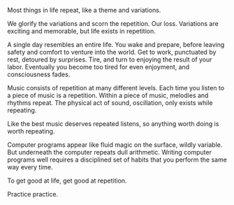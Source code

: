 Most things in life repeat, like a theme and variations.

We glorify the variations and scorn the repetition. Our loss. Variations are exciting and memorable, but life exists in repetition.

A single day resembles an entire life. You wake and prepare, before leaving safety and comfort to venture into the world. Get to work, punctuated by rest, detoured by surprises. Tire, and turn to enjoying the result of your labor. Eventually you become too tired for even enjoyment, and consciousness fades.

Music consists of repetition at many different levels. Each time you listen to a piece of music is a repetition. Within a piece of music, melodies and rhythms repeat. The physical act of sound, oscillation, only exists while repeating.

Like the best music deserves repeated listens, so anything worth doing is worth repeating.

Computer programs appear like fluid magic on the surface, wildly variable. But underneath the computer repeats dull arithmetic. Writing computer programs well requires a disciplined set of habits that you perform the same way every time.

To get good at life, get good at repetition.

Practice practice.
